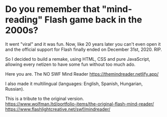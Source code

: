 # Do you remember that "mind-reading" Flash game back in the 2000s?
It went "viral" and it was fun. Now, like 20 years later you can't even
open it and the official support for Flash finally ended on December 31st, 2020. RIP.

So I decided to build a remake, using HTML, CSS and pure JavaScript, allowing every netizen to have some fun without too much ado.

Here you are. The NO SWF Mind Reader
https://themindreader.netlify.app/

I also made it multilingual (languages: English, Spanish, Hungarian, Russian). 
 
This is a tribute to the original version.
<br>
https://www.wolfman.ltd/portfolio-items/the-original-flash-mind-reader/ <br>
https://www.flashlightcreative.net/swf/mindreader/